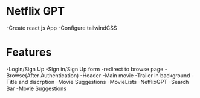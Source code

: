 # Netflix GPT

-Create react js App
-Configure tailwindCSS

 # Features
-Login/Sign Up 
   -Sign in/Sign Up form 
   -redirect to browse page 
-Browse(After Authentication) 
   -Header 
   -Main movie
       -Trailer in background 
       -Title and discrption
       -Movie Suggestions 
          -MovieLists
 -NetflixGPT 
    -Search Bar
     -Movie Suggestions